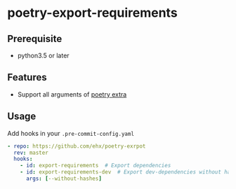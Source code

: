 # poetry-export-requirements

## Prerequisite

- python3.5 or later

## Features

- Support all arguments of [poetry extra](https://python-poetry.org/docs/cli/#export)

## Usage

Add hooks in your `.pre-commit-config.yaml`

```yaml
- repo: https://github.com/ehx/poetry-exrpot
  rev: master
  hooks:
    - id: export-requirements  # Export dependencies
    - id: export-requirements-dev  # Export dev-dependencies without hashes
      args: [--without-hashes]
```
